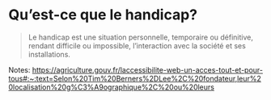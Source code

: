 <!-- .slide: class="with-code-bg-dark" -->

# Qu’est-ce que le handicap?

> Le handicap est une situation personnelle, temporaire ou définitive, rendant difficile ou impossible, l’interaction avec la société et ses installations. 

Notes:
https://agriculture.gouv.fr/laccessibilite-web-un-acces-tout-et-pour-tous#:~:text=Selon%20Tim%20Berners%2DLee%2C%20fondateur,leur%20localisation%20g%C3%A9ographique%2C%20ou%20leurs
